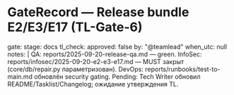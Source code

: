 # GateRecord — Release bundle E2/E3/E17 (TL-Gate-6)

gate:
  stage: docs
  tl_check:
    approved: false
    by: "@teamlead"
    when_utc: null
  notes: |
    QA: reports/2025-09-20-release-qa.md — green.
    InfoSec: reports/infosec/2025-09-20-e2-e3-e17.md — MUST закрыт (core/db/repair.py параметризован).
    DevOps: reports/runbooks/test-to-main.md обновлён security gating.
    Pending: Tech Writer обновил README/Tasklist/Changelog; ожидание утверждения TL.
